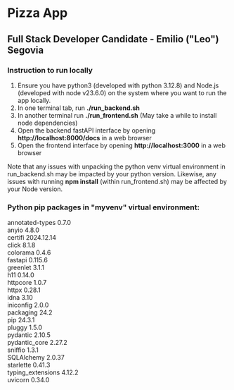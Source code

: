 # Pizza App
## Full Stack Developer Candidate - Emilio ("Leo") Segovia

### Instruction to run locally
1. Ensure you have python3 (developed with python 3.12.8) and Node.js (developed with node v23.6.0) on the system where you want to run the app locally.
2. In one terminal tab, run **./run_backend.sh**
3. In another terminal run **./run_frontend.sh** (May take a while to install node dependencies)
4. Open the backend fastAPI interface by opening **http://localhost:8000/docs** in a web browser
5. Open the frontend interface by opening **http://localhost:3000** in a web browser

Note that any issues with unpacking the python venv virtual environment in run_backend.sh may be impacted by your python version.
Likewise, any issues with running **npm install** (within run_frontend.sh) may be affected by your Node version.

### Python pip packages in "myvenv" virtual environment:  <br />
annotated-types   0.7.0      <br />
anyio             4.8.0      <br />
certifi           2024.12.14 <br />
click             8.1.8      <br />
colorama          0.4.6      <br />
fastapi           0.115.6    <br />
greenlet          3.1.1      <br />
h11               0.14.0     <br />
httpcore          1.0.7      <br />
httpx             0.28.1     <br />
idna              3.10       <br />
iniconfig         2.0.0      <br />
packaging         24.2       <br />
pip               24.3.1     <br />
pluggy            1.5.0      <br />
pydantic          2.10.5     <br />
pydantic_core     2.27.2     <br />
sniffio           1.3.1      <br />
SQLAlchemy        2.0.37     <br />
starlette         0.41.3     <br />
typing_extensions 4.12.2     <br />
uvicorn           0.34.0     <br />
